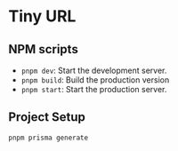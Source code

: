 # Tiny URL

## NPM scripts
- `pnpm dev`:  Start the development server.
- `pnpm build`: Build the production version
- `pnpm start`: Start the production server.

## Project Setup
```
pnpm prisma generate
```
